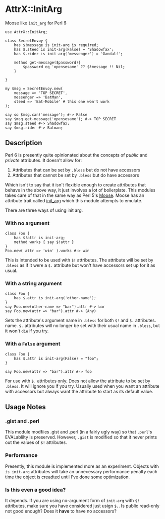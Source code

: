 # AttrX::InitArg

Moose like `init_arg` for Perl 6

``` perl6
use AttrX::InitArg;

class SecretEnvoy {
    has $!message is init-arg is required;
    has $.steed is init-arg(False) = 'Shadowfax';
    has $.rider is init-arg('messenger') = 'Gandalf';

    method get-message($password){
        $password eq 'opensesame' ?? $!message !! Nil;
    }

}

my $msg = SecretEnvoy.new(
    message => 'TOP SECRET',
    messenger => 'BatMan',
    steed => 'Bat-Mobile' # this one won't work
);

say so $msg.can('message'); #-> False
say $msg.get-message('opensesame'); #-> TOP SECRET
say $msg.steed #-> Shadowfax;
say $msg.rider #-> Batman;

```

## Description

Perl 6 is presently quite opinionated about the
concepts of *public* and *private* attributes. It doesn't allow for:

1. Attributes that can be set by `.bless` but do not have accessors
2. Attributes that cannot be set by `.bless` but do have accessors

Which isn't to say that it isn't flexible enough to create attributes
that behave in the above way, it just involves a lot of
boilerplate. This modules takes care of that in the same way as Perl 5's
[Moose](https://metacpan.org/pod/Moose). Moose has an attribute trait called
[init_arg](https://metacpan.org/pod/distribution/Moose/lib/Moose/Manual/Attributes.pod#Constructor-parameters-init_arg)
which this module attempts to emulate.

There are three ways of using init arg.

### With no argument

``` perl6
class Foo {
    has $!attr is init-arg;
    method works { say $!attr }
}
Foo.new( attr => 'win' ).works #-> win
```

This is intended to be used with `$!` attributes. The attribute will
be set by `.bless` as if it were a `$.` attribute but won't have
accessors set up for it as usual.

### With a string argument

``` perl6
class Foo {
    has $.attr is init-arg('other-name');
}
say Foo.new(other-name => "bar").attr #-> bar
say Foo.new(attr => "bar").attr #-> (Any)
```

Sets the attribute's argument name in `.bless` for both `$!` and `$.`
attributes.  name. `$.` attributes will no longer be set with their
usual name in `.bless`, but it won't `die` if you try.

### With a `False` argument

```perl6
class Foo {
    has $.attr is init-arg(False) = "foo";
}

say Foo.new(attr => "bar").attr #-> foo
```

For use with `$.` attributes only. Does not allow the attribute to be
set by `.bless`. It will ignore you if you try. Usually used when you
want an attribute with accessors but always want the attribute to
start as its default value.

## Usage Notes

### .gist and .perl

This module modfiies .gist and .perl (in a fairly ugly way) so that
`.perl`'s EVALablilty is preserved. However, `.gist` is modified so
that it never prints out the values of `$!` attributes.

### Performance

Presently, this module is implemented more as an experiment. Objects
with `is init-arg` attributes will take an unnecessary performance penalty each
time the object is creadted until I've done some optimization.

### Is this even a good idea?

It depends. If you are using no-argument form of `init-arg` with `$!`
attributes, make sure you have considered just usign `$.`. Is public
read-only not good enough? Does it **have** to have no accessors?
